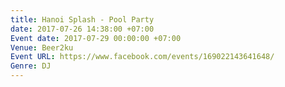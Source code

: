 ```yaml
---
title: Hanoi Splash - Pool Party
date: 2017-07-26 14:38:00 +07:00
Event date: 2017-07-29 00:00:00 +07:00
Venue: Beer2ku
Event URL: https://www.facebook.com/events/169022143641648/
Genre: DJ
---
```


